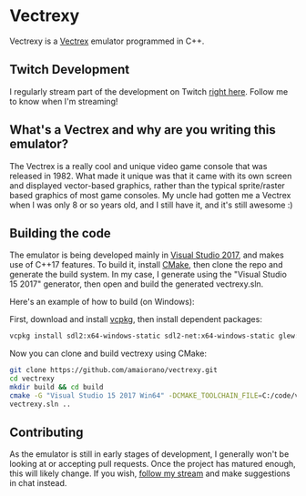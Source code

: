 # Vectrexy

Vectrexy is a [Vectrex](https://en.wikipedia.org/wiki/Vectrex) emulator programmed in C++.

## Twitch Development

I regularly stream part of the development on Twitch [right here](https://www.twitch.tv/daroou2). Follow me to know when I'm streaming!

## What's a Vectrex and why are you writing this emulator?

The Vectrex is a really cool and unique video game console that was released in 1982. What made it unique was that it came with its own screen and displayed vector-based graphics, rather than the typical sprite/raster based graphics of most game consoles. My uncle had gotten me a Vectrex when I was only 8 or so years old, and I still have it, and it's still awesome :)

## Building the code

The emulator is being developed mainly in [Visual Studio 2017](https://www.visualstudio.com/downloads/), and makes use of C++17 features. To build it, install [CMake](https://cmake.org/), then clone the repo and generate the build system. In my case, I generate using the "Visual Studio 15 2017" generator, then open and build the generated vectrexy.sln.

Here's an example of how to build (on Windows):

First, download and install [vcpkg](https://github.com/Microsoft/vcpkg), then install dependent packages:
```bash
vcpkg install sdl2:x64-windows-static sdl2-net:x64-windows-static glew:x64-windows-static glm:x64-windows-static stb:x64-windows-static imgui:x64-windows-static
```

Now you can clone and build vectrexy using CMake:
```bash
git clone https://github.com/amaiorano/vectrexy.git
cd vectrexy
mkdir build && cd build
cmake -G "Visual Studio 15 2017 Win64" -DCMAKE_TOOLCHAIN_FILE=C:/code/vcpkg/scripts/buildsystems/vcpkg.cmake -DVCPKG_TARGET_TRIPLET=x64-windows-static ..
vectrexy.sln ..
```

## Contributing

As the emulator is still in early stages of development, I generally won't be looking at or accepting pull requests. Once the project has matured enough, this will likely change. If you wish, [follow my stream](https://www.twitch.tv/daroou2) and make suggestions in chat instead.
